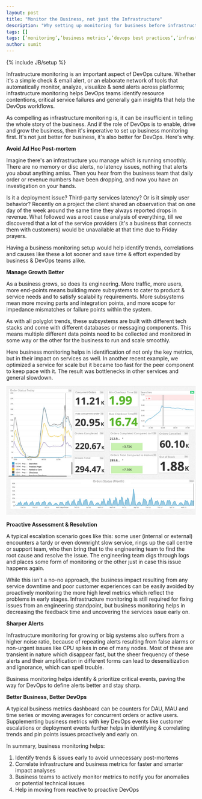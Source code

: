 ```yaml
---
layout: post
title: "Monitor the Business, not just the Infrastructure"
description: "Why setting up monitoring for business before infrastructure makes better DevOps sense"
tags: []
tags: [’monitoring’,’business metrics’,’devops best practices’,’infrastructure’,’dashboards’,’computing resources’,’trend analysis’,’proactive devops’]
author: sumit
---
```


{% include JB/setup %}

Infrastructure monitoring is an important aspect of DevOps culture. Whether it's a simple check & email alert, or an elaborate network of tools that automatically monitor, analyze, visualize & send alerts across platforms; infrastructure monitoring helps DevOps teams identify resource contentions, critical service failures and generally gain insights that help the DevOps workflows.

As compelling as infrastructure monitoring is, it can be insufficient in telling the whole story of the business. And if the role of DevOps is to enable, drive and grow the business, then it's imperative to set up business monitoring first. It's not just better for business, it's also better for DevOps. Here's why.

**Avoid Ad Hoc Post-mortem**

Imagine there's an infrastructure you manage which is running smoothly. There are no memory or disc alerts, no latency issues, nothing that alerts you about anything amiss. Then you hear from the business team that daily order or revenue numbers have been dropping, and now you have an investigation on your hands. 

Is it a deployment issue? Third-party services latency? Or is it simply user behavior? Recently on a project the client shared an observation that on one day of the week around the same time they always reported drops in revenue. What followed was a root cause analysis of everything, till we discovered that a lot of the service providers (it's a business that connects them with customers) would be unavailable at that time due to Friday prayers. 

Having a business monitoring setup would help identify trends, correlations and causes like these a lot sooner and save time & effort expended by business & DevOps teams alike.

**Manage Growth Better**

As a business grows, so does its engineering. More traffic, more users, more end-points means building more subsystems to cater to product & service needs and to satisfy scalability requirements. More subsystems mean more moving parts and integration points, and more scope for impedance mismatches or failure points within the system.

As with all polyglot trends, these subsystems are built with different tech stacks and come with different databases or messaging components. This means multiple different data points need to be collected and monitored in some way or the other for the business to run and scale smoothly. 

Here business monitoring helps in identification of not only the key metrics, but in their impact on services as well. In another recent example, we optimized a service for scale but it became too fast for the peer component to keep pace with it. The result was bottlenecks in other services and general slowdown.

<div class="row"><div class='col-md-8 col-md-offset-2'> <img class="img-responsive" src="/assets/blogs/business_monitoring.jpg"> </div></div>

**Proactive Assessment & Resolution** 

A typical escalation scenario goes like this: some user (internal or external) encounters a tardy or even downright slow service, rings up the call centre or support team, who then bring that to the engineering team to find the root cause and resolve the issue. The engineering team digs through logs and places some form of monitoring or the other just in case this issue happens again. 

While this isn't a no-no approach, the business impact resulting from any service downtime and poor customer experiences can be easily avoided by proactively monitoring the more high level metrics which reflect the problems in early stages. Infrastructure monitoring is still required for fixing issues from an engineering standpoint, but business monitoring helps in decreasing the feedback time and uncovering the services issue early on.

**Sharper Alerts**

Infrastructure monitoring for growing or big systems also suffers from a higher noise ratio, because of repeating alerts resulting from false alarms or non-urgent issues like CPU spikes in one of many nodes. Most of these are transient in nature which disappear fast, but the sheer frequency of these alerts and their amplification in different forms can lead to desensitization and ignorance, which can spell trouble.

Business monitoring helps identify & prioritize critical events, paving the way for DevOps to define alerts better and stay sharp.  

**Better Business, Better DevOps**

A typical business metrics dashboard can be counters for DAU, MAU and time series or moving averages for concurrent orders or active users. Supplementing business metrics with key DevOps events like customer escalations or deployment events further helps in identifying & correlating trends and pin points issues proactively and early on.

In summary, business monitoring helps:

1. Identify trends & issues early to avoid unnecessary post-mortems
2. Correlate infrastructure and business metrics for faster and smarter impact analyses
3. Business teams to actively monitor metrics to notify you for anomalies or potential technical issues
4. Help in moving from reactive to proactive DevOps

